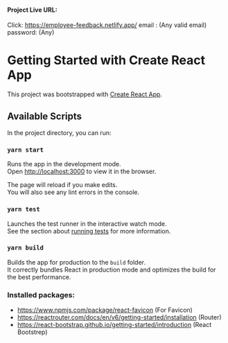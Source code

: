 #### Project Live URL:
 Click: https://employee-feedback.netlify.app/
 email : (Any valid email)
 password: (Any)

# Getting Started with Create React App

This project was bootstrapped with [Create React App](https://github.com/facebook/create-react-app).

## Available Scripts

In the project directory, you can run:

### `yarn start`

Runs the app in the development mode.\
Open [http://localhost:3000](http://localhost:3000) to view it in the browser.

The page will reload if you make edits.\
You will also see any lint errors in the console.

### `yarn test`

Launches the test runner in the interactive watch mode.\
See the section about [running tests](https://facebook.github.io/create-react-app/docs/running-tests) for more information.

### `yarn build`

Builds the app for production to the `build` folder.\
It correctly bundles React in production mode and optimizes the build for the best performance.

### Installed packages:

* https://www.npmjs.com/package/react-favicon (For Favicon)
* https://reactrouter.com/docs/en/v6/getting-started/installation (Router)
* https://react-bootstrap.github.io/getting-started/introduction (React Bootstrep)
